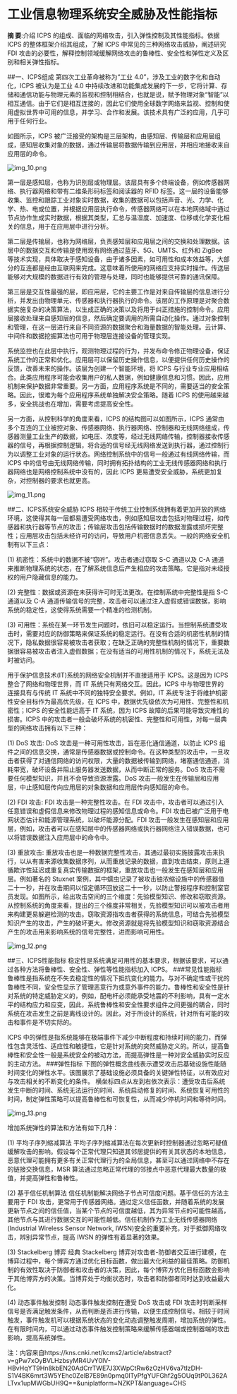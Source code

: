 <!--
title: 工业信息物理系统安全威胁及性能指标
subtitle: 工业安全
author: 薛威峰
keyword: 工业安全
published: 2024-04-24
topicImg: assets/3/ASD10.png
-->

# 工业信息物理系统安全威胁及性能指标
**摘 要**:介绍 ICPS 的组成、面临的网络攻击，引入弹性控制及其性能指标。依据 ICPS 的整体框架介绍其组成，了解 ICPS 中常见的三种网络攻击威胁，阐述研究 FDI 攻击的必要性，解释控制领域缓解网络攻击的鲁棒性、安全性和弹性定义及区别和相关弹性指标。

##一、ICPS组成
第四次工业革命被称为“工业 4.0”，涉及工业的数字化和自动化，ICPS 被认为是工业 4.0 中持续改进和功能集成发展的下一步，它将计算、存储和通信功能与物理元素的监视和控制相结合，也就是说，赋予物理对象“智能”以相互通信。由于它们是相互连接的，因此它们使用全球数字网络来监视、控制和使用虚拟世界中可用的信息，并学习、合作和发展。该技术具有广泛的应用，几乎可用于任何行业。

如图所示，ICPS 被广泛接受的架构是三层架构，由感知层、传输层和应用层组成，感知层收集对象的数据，通过传输层将数据传输到应用层，并相应地接收来自应用层的命令。

![img_10.png](assets/3/img_10.png)

第一层是感知层，也称为识别层或物理层。该层具有多个终端设备，例如传感器网络、执行器网络和带有二维条形码标签和阅读器的 RFID 标签。这一层的设备能够收集、监控和跟踪工业对象实时数据，收集的数据可以包括声音、光、力学、化学、热、电或位置，并根据应用层执行命令，传感器网络可以在本地网络域中通过节点协作生成实时数据，根据其类型，汇总与温湿度、加速度、位移或化学变化相关的信息，用于在应用层中进行分析。

第二层是传输层，也称为网络层，负责感知层和应用层之间的交换和处理数据。该层中的数据交互和传输是使用现有网络通过蓝牙、5G、UMTS、红外和 ZigBee 等技术实现，具体取决于感知设备，由于诸多因素，如可用性和成本效益等，大部分的互连都是经由互联网来完成。这意味着所使用的网络应支持实时操作。传送层能够对大规模的数据进行有效的管理与处理，同时也能够提供可靠的通讯保障。

第三层是交互性最强的层，即应用层，它的主要工作是对来自传输层的信息进行分析，并发出由物理单元、传感器和执行器执行的命令。该层的工作原理是对聚合数据实施复杂的决策算法，以生成正确的决策以及将用于纠正措施的控制命令。应用层接收处理来自感知层的信息，然后确定要调用的所需自动化操作。通过对象控制和管理，在这一层进行来自不同资源的数据聚合和海量数据的智能处理。云计算、中间件和数据挖掘算法也可用于物理层连接设备的管理实现。

系统监控也在此层中执行，观测物理过程的行为，并发布命令修正物理设备，保证系统工作的正常和优化。应用层可以保留历史操作信息，以便提供任何历史操作的反馈，改善未来的操作。该层为创建一个智能环境，将 ICPS 与行业专业应用相结合。此类应用程序可能会收集用户的私人数据，例如健康信息和习惯。因此，应用机制来保护数据非常重要。另一方面，应用程序系统是不同的，需要适当的安全策略。因此，很难为每个应用程序系统单独解决安全策略。随着 ICPS 的使用越来越多，安全挑战也在增加，需要考虑提高安全性。

另一方面，从控制科学的角度来看，ICPS 的结构图可以如图所示，ICPS 通常由多个互连的工业被控对象、传感器网络、执行器网络、控制器和无线网络组成，传感器测量工业生产的数据，如电压、浓度等，经过无线网络传输，控制器接收传感器的信号，再根据控制逻辑，将合适的信号经无线网络发送到执行器，通过控制行为以调整工业对象的运行状态。网络控制系统中的信号一般通过有线网络传输，而 ICPS 中的信号由无线网络传输，同时拥有拓扑结构的工业无线传感器网络和执行器网络也是网络控制系统中没有的，因此 ICPS 更易遭受安全威胁，系统更加复杂，对控制器的要求也就更高。

![img_11.png](assets/3/img_11.png)

##二、ICPS系统安全威胁
ICPS 相较于传统工业控制系统拥有着更加开放的网络环境，这使得其每一层都易遭受网络攻击，例如感知层攻击包括对物理过程，如传感器和执行器等节点的攻击；传输层攻击包括传输数据时的数据泄露或损坏完整性；应用层攻击包括未经许可的访问，导致用户机密信息丢失。一般的网络安全机制有以下三点：

(1) 机密性：系统中的数据不被“窃听”。攻击者通过窃取 S-C 通道以及 C-A 通道来推断物理系统的状态，在了解系统信息后产生相应的攻击策略。它是指对未经授权的用户隐藏信息的能力。

(2) 完整性：数据或资源在未获得许可时无法更改。在控制系统中完整性是指 S-C 通道以及 C-A 通道传输信号的完整，攻击者可以通过注入虚假或错误数据，影响系统的稳定性，这使得系统需要一个精准的检测机制。

(3) 可用性：系统在某一环节发生问题时，依旧可以稳定运行。当控制系统遭受攻击时，需要对应的防御策略来保证系统的稳定运行。在没有合适的机密性机制的情况下，隐私数据很容易被攻击者获取；在缺乏正确的完整性机制的情况下，重要数据很容易被攻击者注入虚假数据；在没有适当的可用性机制的情况下，系统无法及时被访问。

用于保护信息技术(IT)系统的网络安全机制并不直接适用于 ICPS。这是因为 ICPS整合了网络和物理世界，而 IT 系统只有网络交互。因此，ICPS 中与物理世界的连接具有与传统 IT 系统中不同的独特安全要求。例如，IT 系统专注于将维护机密性安全目标作为最高优先级，在 ICPS 中，数据优先级依次为可用性、完整性和机密性；ICPS 的安全性能远高于 IT 系统，因为 ICPS 故障的后果可能导致灾难性的损害。ICPS 中的攻击者一般会破坏系统的机密性、完整性和可用性，对每一层典型的网络攻击拥有以下三种：

(1) DoS 攻击:
DoS 攻击是一种可用性攻击，旨在恶化通信通道，以防止 ICPS 组件之间的信息交换，通常是传感器数据或控制命令。在这种类型的攻击中，一旦攻击者获得了对通信网络的访问权限，大量的数据被传输到网络，堵塞通信通道，消耗带宽，破坏设备并阻止服务器发送数据，从而中断正常的服务。DoS 攻击不需要任何模型知识，并且不会导致资源泄露。DoS 攻击一般发生在传输层和应用层，中止感知层传向应用层的对象数据和应用层传向感知层的命令。

(2) FDI 攻击:
FDI 攻击是一种完整性攻击。在 FDI 攻击中，攻击者可以通过引入任意错误和虚假信息来修改物理过程的感知信息或命令。FDI 攻击已被广泛用于电网状态估计和能源管理系统，以破坏能源分配。FDI 攻击一般发生在感知层和应用层，例如，攻击者可以在感知层中的传感器网络或执行器网络注入错误数据，也可以将错误数据注入应用层中的命令中。

(3) 重放攻击:
重放攻击也是一种数据完整性攻击，其通过最初实施披露攻击来执行，以从有害来源收集数据序列，从而重放记录的数据，直到攻击结束，原则上遵循欺诈性延迟或重复真实传输数据的框架，重放攻击也一般发生在感知层和应用层。例如著名的 Stuxnet 案例，其中蠕虫记录了被攻击铀浓缩设施中的传感器值二十一秒，并在攻击期间以恒定循环回放这二十一秒，以防止警报程序和控制室官员发现。如图所示，给出攻击空间的三个维度：先验模型知识、修改和窃取资源。从控制系统的角度来看，提出的三个维度非常相关，先验模型知识可以被攻击者用来构建更易躲避检测的攻击。窃取资源指攻击者获得的系统信息，可结合先验模型知识产生的攻击，产生的破坏更大。修改资源就是将先验模型知识和窃取资源结合产生的攻击用来影响系统的信号完整性，进而影响可用性。

![img_12.png](assets/3/img_12.png)

##三、ICPS性能指标
稳定性是系统满足可用性的基本要求，根据该要求，可以通过各种方法将鲁棒性、安全性、弹性等性能指标加入 ICPS。
###常见性能指标
鲁棒性是指系统在不失去稳定性的情况下抵抗变化的能力。与对不确定性或干扰的鲁棒性不同，安全性显示了管理恶意行为或意外事件的能力。鲁棒性和安全性是针对系统的特定威胁定义的，例如，配电杆必须能承受地震的不利影响，具有一定水平的结构应力和应变，因此，系统鲁棒性和安全性要求组件之间更强的耦合，同时系统在攻击发生之前是离线设计的。因此，对于所设计的系统，针对所有可能的攻击和事件是不切实际的。

ICPS 中的弹性是指系统能够在极端事件下减少中断程度和持续时间的能力，而弹性包含灵活性、适应性和敏捷性，它是针对系统的突然威胁定义的。所以，提高鲁棒性和安全性一般是系统安全的被动方法，而提高弹性是一种对安全威胁实时反应的主动方法。
###弹性指标
下图的弹性概念曲线表示遭受攻击后基础设施性能随时间变化的弹性水平。该图展示了基础设施必须具备的关键弹性特征，以有效应对与攻击相关的不断变化的条件。
横坐标四点从左到右依次表示：遭受攻击后系统发生中断的时间、系统无法运行的时间、系统启动修复的时间、系统恢复可用性的时间，制定弹性策略可以提高鲁棒性和可恢复性，从而减少停机时间和等待时间。

![img_13.png](assets/3/img_13.png)

增加系统弹性的算法和方法有如下几种：

(1) 平均子序列缩减算法
平均子序列缩减算法在每次更新时控制器通过忽略可疑值缓解攻击的影响。假设每个正常代理只知道其邻居提供的有关其状态的本地信息，恶意代理可能拥有更多有关正常代理行为的全局信息，甚至可以通过网络中不存在的链接交换信息，MSR 算法通过忽略正常代理的邻接点中恶意代理最大数量的极值，并提高弹性和鲁棒性。

(2) 基于信任机制算法
信任机制能解决网络子节点可信度问题。基于信任的方法主要用于 FDI 攻击，更常用于传感器网络。通过定义信任函数，并随着系统的发展更新节点之间的信任值，当某个节点的可信度越低，其为异常节点的可能性越高，其他节点与其进行数据交互的可能性越低。信任机制作为工业无线传感器网络(Industrial Wireless Sensor Network, IWSN)安全的重要补充，对于抵御网络攻击，辨别异常节点，提高 IWSN 的弹性有着显著的效果。

(3) Stackelberg 博弈
经典 Stackelberg 博弈对攻击者-防御者交互进行建模，在博弈过程中，每个博弈方通过优化目标函数，做出最大化利益的最佳策略。防御机制的有效性取决于防御者和攻击者的决策，因此，每个博弈方优化目标函数会影响于其他博弈方的决策。当博弈处于均衡状态时，攻击者和防御者同时达到收益最大化。

(4) 动态事件触发控制
动态事件触发控制在遭受 DoS 攻击或 FDI 攻击时判断采样信号是否满足触发条件，从而判断是否进行传输，以便生成控制信号。相较于时间触发，事件触发机可以根据系统状态的变化动态调整触发周期，增加系统的弹性。在有限时间内，可以通过动态事件触发控制策略来缓解传感器端或控制器端的攻击影响，提高系统弹性。

注：内容来自https://kns.cnki.net/kcms2/article/abstract?v=gPw7xOyBVLHzbsyMR4UvY0lV-HBvHqYT9Hn8kbEN20AdCrrTWE7J3XWpCtRw6zOzHV6va7tIzDH-S1V4BK6mrt3W5YEhc0ZelB7E89n0pmq0ITyPfgYUFGhf2g5OUq9tP0L362ALTvx1upMWGbUH9Q==&uniplatform=NZKPT&language=CHS